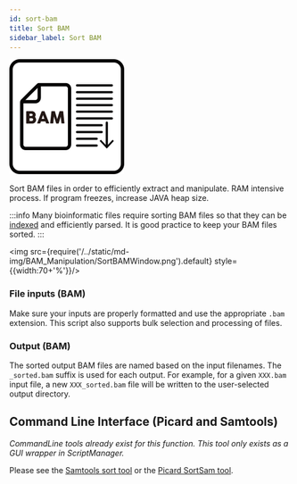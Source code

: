 ```yaml
---
id: sort-bam
title: Sort BAM
sidebar_label: Sort BAM
---
```

![sort-bam](/../static/icons/BAM_Manipulation/BAMFileSort_square.svg)

Sort BAM files in order to efficiently extract and manipulate. RAM intensive process. If program freezes, increase JAVA heap size.

:::info
Many bioinformatic files require sorting BAM files so that they can be [indexed][bam-indexer] and efficiently parsed. It is good practice to keep your BAM files sorted.
:::

<img src={require('/../static/md-img/BAM_Manipulation/SortBAMWindow.png').default} style={{width:70+'%'}}/>


### File inputs (BAM)
Make sure your inputs are properly formatted and use the appropriate `.bam` extension. This script also supports bulk selection and processing of files.

### Output (BAM)
The sorted output BAM files are named based on the input filenames. The `_sorted.bam` suffix is used for each output. For example, for a given `XXX.bam` input file, a new `XXX_sorted.bam` file will be written to the user-selected output directory.

## Command Line Interface (Picard and Samtools)
_CommandLine tools already exist for this function. This tool only exists as a GUI wrapper in ScriptManager._

Please see the [Samtools sort tool][samtools-sort] or the [Picard SortSam tool][picard-sort].

[samtools-sort]:http://www.htslib.org/doc/samtools-sort.html
[picard-sort]:https://broadinstitute.github.io/picard/command-line-overview.html#SortSam

[bam-indexer]:/docs/bam-manipulation/bam-indexer
